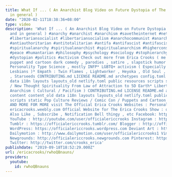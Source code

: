 ```yaml
---
title: What If ... ( An Anarchist Blog Video on Future Dystopia of The Internet and
  in general )
date: "2020-02-11T18:38:36+08:00"
type: video
description: 'What If ... ( An Anarchist Blog Video on Future Dystopia of The Internet
  and in general ) #anarchy #anarchist #anarchism #savetheinternet #netneutrality
  #libertariansocialist #libertariansocialism #anarchocommunist #anarchocommunism
  #antiauthoritarian #antitotalitarian #antifa #antifascist #antifascism #anotherworldispossible
  #spiritualanarchy #spiritualanarchist #spiritualanarchism #higherconsciousness #unityconsciousness
  #peace #humantarian #philosophy #psychology #sociology #stophierarchy #endhierarchy
  #dystopian #politics #activism Check out more from Erica Crooks ( me ) - Hilarious
  puppet and cartoon dark comedy , parodies , satire , slapstick humor for adults-
  Personality Type Science , mostly INFP* LGBTQ+ activism ( Especially Transgender
  Lesbians )* Empath : Twin Flames , Lightworker , Heyoka , Old Soul , Indigo / Crystal
  , Starseeds CONTRIBUTING.md LICENSE README.md archetypes config.toml content content_old
  data i18n layouts layouts_old netlify.toml public resources scripts static New Age
  / New Thought Spirituality From Law of Attraction to 5D Earth* Libertarian Socialist
  Anarchism ( Cultural / Pacifism ) CONTRIBUTING.md LICENSE README.md archetypes config.toml
  content content_old data i18n layouts layouts_old netlify.toml public resources
  scripts static Pop Culture Reviews / Comic Con / Puppets and Cartoon Animation*
  AND MORE FOR MORE visit The Official Erica Crooks Websites : Personal Website :
  ericacrooks.weebly.com Official Website for The Erica Crooks Show : officialericcrooks.weebly.com
  Also Like , Subscribe , Notification Bell thingy , etc Facebook: http://facebook.com/officialericcrooks
  YouTube : http://youtube.com/user/officialericcrooks Instagram : http://Instagram.com/officialericcrooks/
  Tumblr : https://officialericcrooks.tumblr.com/ Blogger : http://officialericcrooks.blogspot.com/
  WordPress: https://officialericcrooks.wordpress.com Deviant Art : https://www.deviantart.com/officialericcrooks
  Dailymotion : http://www.dailymotion.com/user/officialericcrooks1 Vimeo: https://vimeo.com/officialericcrooks
  Newgrounds: http://officialericcrooks.newgrounds.com Pinterest: https://www.pinterest.com/officialec1/
  Twitter: http://twitter.com/crooks_erica'
publishdate: "2019-09-18T18:52:29.000Z"
url: /ericacrooks/rwhoQBnauns/
providers:
  youtube:
    id: rwhoQBnauns
---
```

